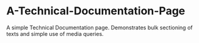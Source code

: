 # A-Technical-Documentation-Page
A simple Technical Documentation page. Demonstrates bulk sectioning of texts and simple use of media queries.
